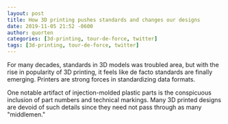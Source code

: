 ```yaml
---
layout: post
title: How 3D printing pushes standards and changes our designs
date: 2019-11-05 21:52 -0600
author: quorten
categories: [3d-printing, tour-de-force, twitter]
tags: [3d-printing, tour-de-force, twitter]
---
```


For many decades, standards in 3D models was troubled area, but with
the rise in popularity of 3D printing, it feels like de facto
standards are finally emerging.  Printers are strong forces in
standardizing data formats.

One notable artifact of injection-molded plastic parts is the
conspicuous inclusion of part numbers and technical markings.  Many 3D
printed designs are devoid of such details since they need not pass
through as many "middlemen."
